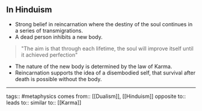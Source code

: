 ## In Hinduism 
- Strong belief in reincarnation where the destiny of the soul continues in a series of transmigrations. 
- A dead person inhibits a new body. 

> "The aim is that through each lifetime, the soul will improve itself until it achieved perfection" 

- The nature of the new body is determined by the law of Karma. 
- Reincarnation supports the idea of a disembodied self, that survival after death is possible without the body. 

***
tags:: #metaphysics 
comes from:: [[Dualism]], [[Hinduism]]
opposite to::
leads to::
similar to:: [[Karma]]


